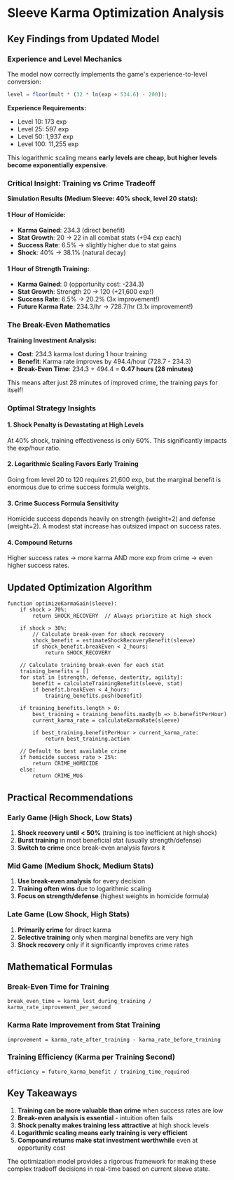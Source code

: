 # Sleeve Karma Optimization Analysis

## Key Findings from Updated Model

### Experience and Level Mechanics

The model now correctly implements the game's experience-to-level conversion:

```javascript
level = floor(mult * (32 * ln(exp + 534.6) - 200));
```

**Experience Requirements:**

- Level 10: 173 exp
- Level 25: 597 exp
- Level 50: 1,937 exp
- Level 100: 11,255 exp

This logarithmic scaling means **early levels are cheap, but higher levels become exponentially expensive**.

### Critical Insight: Training vs Crime Tradeoff

**Simulation Results (Medium Sleeve: 40% shock, level 20 stats):**

#### 1 Hour of Homicide:

- **Karma Gained**: 234.3 (direct benefit)
- **Stat Growth**: 20 → 22 in all combat stats (+94 exp each)
- **Success Rate**: 6.5% → slightly higher due to stat gains
- **Shock**: 40% → 38.1% (natural decay)

#### 1 Hour of Strength Training:

- **Karma Gained**: 0 (opportunity cost: -234.3)
- **Stat Growth**: Strength 20 → 120 (+21,600 exp!)
- **Success Rate**: 6.5% → 20.2% (3x improvement!)
- **Future Karma Rate**: 234.3/hr → 728.7/hr (3.1x improvement!)

### The Break-Even Mathematics

**Training Investment Analysis:**

- **Cost**: 234.3 karma lost during 1 hour training
- **Benefit**: Karma rate improves by 494.4/hour (728.7 - 234.3)
- **Break-Even Time**: 234.3 ÷ 494.4 = **0.47 hours (28 minutes)**

This means after just 28 minutes of improved crime, the training pays for itself!

### Optimal Strategy Insights

#### 1. **Shock Penalty is Devastating at High Levels**

At 40% shock, training effectiveness is only 60%. This significantly impacts the exp/hour ratio.

#### 2. **Logarithmic Scaling Favors Early Training**

Going from level 20 to 120 requires 21,600 exp, but the marginal benefit is enormous due to crime success formula weights.

#### 3. **Crime Success Formula Sensitivity**

Homicide success depends heavily on strength (weight=2) and defense (weight=2). A modest stat increase has outsized impact on success rates.

#### 4. **Compound Returns**

Higher success rates → more karma AND more exp from crime → even higher success rates.

## Updated Optimization Algorithm

```
function optimizeKarmaGain(sleeve):
    if shock > 70%:
        return SHOCK_RECOVERY  // Always prioritize at high shock

    if shock > 30%:
        // Calculate break-even for shock recovery
        shock_benefit = estimateShockRecoveryBenefit(sleeve)
        if shock_benefit.breakEven < 2_hours:
            return SHOCK_RECOVERY

    // Calculate training break-even for each stat
    training_benefits = []
    for stat in [strength, defense, dexterity, agility]:
        benefit = calculateTrainingBenefit(sleeve, stat)
        if benefit.breakEven < 4_hours:
            training_benefits.push(benefit)

    if training_benefits.length > 0:
        best_training = training_benefits.maxBy(b => b.benefitPerHour)
        current_karma_rate = calculateKarmaRate(sleeve)

        if best_training.benefitPerHour > current_karma_rate:
            return best_training.action

    // Default to best available crime
    if homicide_success_rate > 25%:
        return CRIME_HOMICIDE
    else:
        return CRIME_MUG
```

## Practical Recommendations

### Early Game (High Shock, Low Stats)

1. **Shock recovery until < 50%** (training is too inefficient at high shock)
2. **Burst training** in most beneficial stat (usually strength/defense)
3. **Switch to crime** once break-even analysis favors it

### Mid Game (Medium Shock, Medium Stats)

1. **Use break-even analysis** for every decision
2. **Training often wins** due to logarithmic scaling
3. **Focus on strength/defense** (highest weights in homicide formula)

### Late Game (Low Shock, High Stats)

1. **Primarily crime** for direct karma
2. **Selective training** only when marginal benefits are very high
3. **Shock recovery** only if it significantly improves crime rates

## Mathematical Formulas

### Break-Even Time for Training

```
break_even_time = karma_lost_during_training / karma_rate_improvement_per_second
```

### Karma Rate Improvement from Stat Training

```
improvement = karma_rate_after_training - karma_rate_before_training
```

### Training Efficiency (Karma per Training Second)

```
efficiency = future_karma_benefit / training_time_required
```

## Key Takeaways

1. **Training can be more valuable than crime** when success rates are low
2. **Break-even analysis is essential** - intuition often fails
3. **Shock penalty makes training less attractive** at high shock levels
4. **Logarithmic scaling means early training is very efficient**
5. **Compound returns make stat investment worthwhile** even at opportunity cost

The optimization model provides a rigorous framework for making these complex tradeoff decisions in real-time based on current sleeve state.
